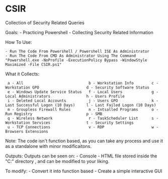 # CSIR
Collection of Security Related Queries 

Goals:
    - Practicing Powershell
    - Collecting Security Related Information


How To Use:

    - Run The Code From Powershell / Powershell ISE As Administrator
    - Run The Code From CMD As Administrator Using The Command "Powershell.exe -NoProfile -ExecutionPolicy Bypass -WindowStyle Maximized -File CSIR.ps1"

What it Collects:

	 a - All                           	 b - Workstation Info   	 c - Workstation GPO                 	 d - Security Software Status   
	 e - Windows Update Service Status 	 f - Local Users        	 g - Local Administrators            	 h - Users Profile              
	 i - Deleted Local Accounts        	 j - Users GPO          	 k - Last Successful Logon (10 Days) 	 l - Last Failed Logon (10 Days)
	 m - Groupless Firewall Rules      	 n - Intsalled Programs 	 o - Run Registry                    	 p - SMB                        
	 q - Wireless Network              	 r - TaskScheduler List 	 s - Workstation Services            	 t - Security Settings          
	 u - TCP Connections               	 v - RDP                	 w - Browsers Extensions 

Note:
    The code isn't function based, as you can take any process and use it as a standalone with minor modificaitons.

    
Outputs:
  Outputs can be seen on:
                          - Console
                          - HTML file stored inside the "C:\" directory , and can be modified to your liking.


To modify:
    - Convert it into function based
    - Create a simple interactive GUI
    
